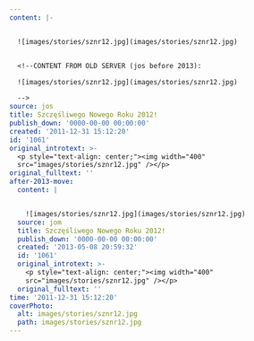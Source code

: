 ```yaml
---
content: |-


  ![images/stories/sznr12.jpg](images/stories/sznr12.jpg)


  <!--CONTENT FROM OLD SERVER (jos before 2013): 

  ![images/stories/sznr12.jpg](images/stories/sznr12.jpg)

  -->
source: jos
title: Szczęśliwego Nowego Roku 2012!
publish_down: '0000-00-00 00:00:00'
created: '2011-12-31 15:12:20'
id: '1061'
original_introtext: >-
  <p style="text-align: center;"><img width="400"
  src="images/stories/sznr12.jpg" /></p>
original_fulltext: ''
after-2013-move:
  content: |


    ![images/stories/sznr12.jpg](images/stories/sznr12.jpg)
  source: jom
  title: Szczęśliwego Nowego Roku 2012!
  publish_down: '0000-00-00 00:00:00'
  created: '2013-05-08 20:59:32'
  id: '1061'
  original_introtext: >-
    <p style="text-align: center;"><img width="400"
    src="images/stories/sznr12.jpg" /></p>
  original_fulltext: ''
time: '2011-12-31 15:12:20'
coverPhoto:
  alt: images/stories/sznr12.jpg
  path: images/stories/sznr12.jpg
---
```

<!--CONTENT FROM OLD SERVER (jos before 2013): 



-->

<!--{{json:{"created_date":"2011-12-31 15:12:20","publish_down":"0000-00-00 00:00:00","id":"1061"}}}-->
